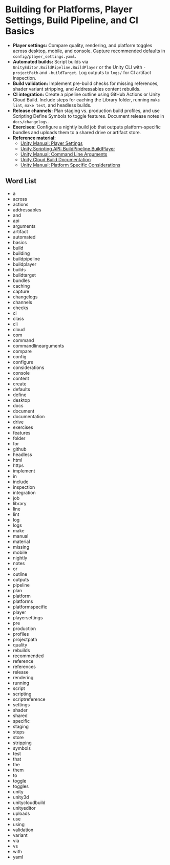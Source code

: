 # Building for Platforms, Player Settings, Build Pipeline, and CI Basics
- **Player settings:** Compare quality, rendering, and platform toggles across desktop, mobile, and console. Capture recommended defaults in `config/player_settings.yaml`.
- **Automated builds:** Script builds via `UnityEditor.BuildPipeline.BuildPlayer` or the Unity CLI with `-projectPath` and `-buildTarget`. Log outputs to `logs/` for CI artifact inspection.
- **Build validation:** Implement pre-build checks for missing references, shader variant stripping, and Addressables content rebuilds.
- **CI integration:** Create a pipeline outline using GitHub Actions or Unity Cloud Build. Include steps for caching the Library folder, running `make lint`, `make test`, and headless builds.
- **Release channels:** Plan staging vs. production build profiles, and use Scripting Define Symbols to toggle features. Document release notes in `docs/changelogs`.
- **Exercises:** Configure a nightly build job that outputs platform-specific bundles and uploads them to a shared drive or artifact store.
- **Reference material:**
  - [Unity Manual: Player Settings](https://docs.unity3d.com/Manual/class-PlayerSettings.html)
  - [Unity Scripting API: BuildPipeline.BuildPlayer](https://docs.unity3d.com/ScriptReference/BuildPipeline.BuildPlayer.html)
  - [Unity Manual: Command Line Arguments](https://docs.unity3d.com/Manual/CommandLineArguments.html)
  - [Unity Cloud Build Documentation](https://docs.unity3d.com/Manual/UnityCloudBuild.html)
  - [Unity Manual: Platform Specific Considerations](https://docs.unity3d.com/Manual/PlatformSpecific.html)

## Word List
- a
- across
- actions
- addressables
- and
- api
- arguments
- artifact
- automated
- basics
- build
- building
- buildpipeline
- buildplayer
- builds
- buildtarget
- bundles
- caching
- capture
- changelogs
- channels
- checks
- ci
- class
- cli
- cloud
- com
- command
- commandlinearguments
- compare
- config
- configure
- considerations
- console
- content
- create
- defaults
- define
- desktop
- docs
- document
- documentation
- drive
- exercises
- features
- folder
- for
- github
- headless
- html
- https
- implement
- in
- include
- inspection
- integration
- job
- library
- line
- lint
- log
- logs
- make
- manual
- material
- missing
- mobile
- nightly
- notes
- or
- outline
- outputs
- pipeline
- plan
- platform
- platforms
- platformspecific
- player
- playersettings
- pre
- production
- profiles
- projectpath
- quality
- rebuilds
- recommended
- reference
- references
- release
- rendering
- running
- script
- scripting
- scriptreference
- settings
- shader
- shared
- specific
- staging
- steps
- store
- stripping
- symbols
- test
- that
- the
- them
- to
- toggle
- toggles
- unity
- unity3d
- unitycloudbuild
- unityeditor
- uploads
- use
- using
- validation
- variant
- via
- vs
- with
- yaml
